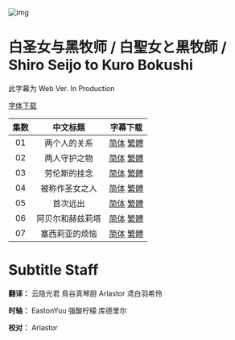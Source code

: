 ![img](https://p.inari.site/kitauji/202307/03/ShiroSeijo1.jpg)

# 白圣女与黑牧师 / 白聖女と黒牧師 / Shiro Seijo to Kuro Bokushi

此字幕为 Web Ver. In Production

[字体下载]()

|集数|中文标题|字幕下载|
|:-:|:-:|:-:|
|01|两个人的关系|[简体](https://github.com/Kitauji-Sub/Subtitles/blob/main/TV/2023/07/Shiro%20Seijo%20to%20Kuro%20Bokushi/%5BKitaujiSub%5D%20Shiro%20Seijo%20to%20Kuro%20Bokushi%20-%2001.chs.ass) [繁體](https://github.com/Kitauji-Sub/Subtitles/blob/main/TV/2023/07/Shiro%20Seijo%20to%20Kuro%20Bokushi/%5BKitaujiSub%5D%20Shiro%20Seijo%20to%20Kuro%20Bokushi%20-%2001.cht.ass)|
|02|两人守护之物|[简体](https://github.com/Kitauji-Sub/Subtitles/blob/main/TV/2023/07/Shiro%20Seijo%20to%20Kuro%20Bokushi/%5BKitaujiSub%5D%20Shiro%20Seijo%20to%20Kuro%20Bokushi%20-%2002.chs.ass) [繁體](https://github.com/Kitauji-Sub/Subtitles/blob/main/TV/2023/07/Shiro%20Seijo%20to%20Kuro%20Bokushi/%5BKitaujiSub%5D%20Shiro%20Seijo%20to%20Kuro%20Bokushi%20-%2002.cht.ass)|
|03|劳伦斯的挂念|[简体](https://github.com/Kitauji-Sub/Subtitles/blob/main/TV/2023/07/Shiro%20Seijo%20to%20Kuro%20Bokushi/%5BKitaujiSub%5D%20Shiro%20Seijo%20to%20Kuro%20Bokushi%20-%2003.chs.ass) [繁體](https://github.com/Kitauji-Sub/Subtitles/blob/main/TV/2023/07/Shiro%20Seijo%20to%20Kuro%20Bokushi/%5BKitaujiSub%5D%20Shiro%20Seijo%20to%20Kuro%20Bokushi%20-%2003.cht.ass)|
|04|被称作圣女之人|[简体](https://github.com/Kitauji-Sub/Subtitles/blob/main/TV/2023/07/Shiro%20Seijo%20to%20Kuro%20Bokushi/%5BKitaujiSub%5D%20Shiro%20Seijo%20to%20Kuro%20Bokushi%20-%2004.chs.ass) [繁體](https://github.com/Kitauji-Sub/Subtitles/blob/main/TV/2023/07/Shiro%20Seijo%20to%20Kuro%20Bokushi/%5BKitaujiSub%5D%20Shiro%20Seijo%20to%20Kuro%20Bokushi%20-%2004.cht.ass)|
|05|首次远出|[简体](https://github.com/Kitauji-Sub/Subtitles/blob/main/TV/2023/07/Shiro%20Seijo%20to%20Kuro%20Bokushi/%5BKitaujiSub%5D%20Shiro%20Seijo%20to%20Kuro%20Bokushi%20-%2005.chs.ass) [繁體](https://github.com/Kitauji-Sub/Subtitles/blob/main/TV/2023/07/Shiro%20Seijo%20to%20Kuro%20Bokushi/%5BKitaujiSub%5D%20Shiro%20Seijo%20to%20Kuro%20Bokushi%20-%2005.cht.ass)|
|06|阿贝尔和赫兹莉塔|[简体](https://github.com/Kitauji-Sub/Subtitles/blob/main/TV/2023/07/Shiro%20Seijo%20to%20Kuro%20Bokushi/%5BKitaujiSub%5D%20Shiro%20Seijo%20to%20Kuro%20Bokushi%20-%2006.chs.ass) [繁體](https://github.com/Kitauji-Sub/Subtitles/blob/main/TV/2023/07/Shiro%20Seijo%20to%20Kuro%20Bokushi/%5BKitaujiSub%5D%20Shiro%20Seijo%20to%20Kuro%20Bokushi%20-%2006.cht.ass)|
|07|塞西莉亚的烦恼|[简体](https://github.com/Kitauji-Sub/Subtitles/blob/main/TV/2023/07/Shiro%20Seijo%20to%20Kuro%20Bokushi/%5BKitaujiSub%5D%20Shiro%20Seijo%20to%20Kuro%20Bokushi%20-%2007.chs.ass) [繁體](https://github.com/Kitauji-Sub/Subtitles/blob/main/TV/2023/07/Shiro%20Seijo%20to%20Kuro%20Bokushi/%5BKitaujiSub%5D%20Shiro%20Seijo%20to%20Kuro%20Bokushi%20-%2007.cht.ass)|

# Subtitle Staff

**翻译：** 云隐光君 鳥谷真琴厨 Arlastor 鸢白羽希怜

**时轴：** EastonYuu 强酸柠檬 库德里尔

**校对：** Arlastor
